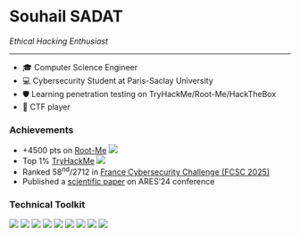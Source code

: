 # Souhail SADAT

*Ethical Hacking Enthusiast*

---

- 🎓 Computer Science Engineer
- 💻 Cybersecurity Student at Paris-Saclay University
- 🛡️ Learning penetration testing on TryHackMe/Root-Me/HackTheBox
- 🏴 CTF player

### Achievements

- +4500 pts on [Root-Me](https://www.root-me.org/5ouhil) ![](https://img.shields.io/badge/Root--Me-gray?logo=rootme)
- Top 1% [TryHackMe](https://tryhackme.com/p/souhil) ![](https://img.shields.io/badge/TryHackMe-red?logo=tryhackme)
- Ranked 58<sup>nd</sup>/2712 in [France Cybersecurity Challenge (FCSC 2025)](https://hackropole.fr/en/ranking/fcsc2025/)
- Published a [scientific paper](https://dl.acm.org/doi/10.1145/3664476.3670445) on ARES’24 conference

### Technical Toolkit

![](https://img.shields.io/badge/Python-3776AB?logo=python&logoColor=FFD43B) ![](https://img.shields.io/badge/Language-00599C?logo=C&logoColor=white) ![](https://img.shields.io/badge/Linux-FCC624?logo=linux&logoColor=black) ![](https://img.shields.io/badge/Assembly-007AAC?logo=assemblyscript&logoColor=white) ![](https://img.shields.io/badge/Docker-2496ED?logo=docker&logoColor=white) ![](https://img.shields.io/badge/Burp_Suite-333333?logo=burpsuite) ![](https://img.shields.io/badge/Metasploit-005B94?logo=metasploit&logoColor=white) ![](https://img.shields.io/badge/Wireshark-1679A7?logo=wireshark) ![](https://img.shields.io/badge/Django-092E20?logo=django)  
